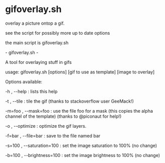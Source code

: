 # gifoverlay.sh
overlay a picture ontop a gif.

see the script for possibly more up to date options

the main script is gifoverlay.sh

\- gifoverlay.sh -

A tool for overlaying stuff in gifs

usage: gifoverlay.sh [options] [gif to use as template] [image to overlay]

Options available:

-h , --help : lists this help

-t , --tile : tile the gif (thanks to stackoverflow user GeeMack!)

-m=foo , --mask=foo : use the file foo for a mask (this copies the alpha channel of the template) (thanks to @piconaut for help!)

-o , --optimize : optimize the gif layers.

-f=bar , --file=bar : save to the file named bar

-s=100 , --saturation=100 : set the image saturation to 100% (no change)

-b=100 , --brightness=100 : set the image brightness to 100% (no change)
